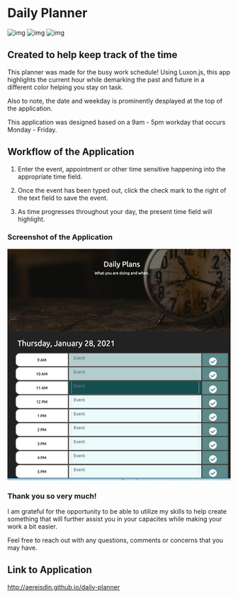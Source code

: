 # Daily Planner
![img](https://img.shields.io/github/contributors/Aereisdin/password-generator)
![img](https://img.shields.io/github/languages/count/Aereisdin/password-generator)
![img](https://img.shields.io/github/issues/Aereisdin/password-generator)

## Created to help keep track of the time
This planner was made for the busy work schedule! Using Luxon.js, this app highlights the current hour while demarking the past and future in a different color helping you stay on task.

Also to note, the date and weekday is prominently desplayed at the top of the application.

This application was designed based on a 9am - 5pm workday that occurs Monday - Friday.

## Workflow of the Application
1. Enter the event, appointment or other time sensitive happening into the appropriate time field.

2. Once the event has been typed out, click the check mark to the right of the text field to save the event.

3. As time progresses throughout your day, the present time field will highlight. 


### Screenshot of the Application

![Screenshot](./assets/photos/dailyplans.png "Site")

### Thank you so very much!
I am grateful for the opportunity to be able to utilize my skills to help create something that will further assist you in your capacites while making your work a bit easier.

Feel free to reach out with any questions, comments or concerns that you may have.

## Link to Application

http://aereisdin.github.io/daily-planner